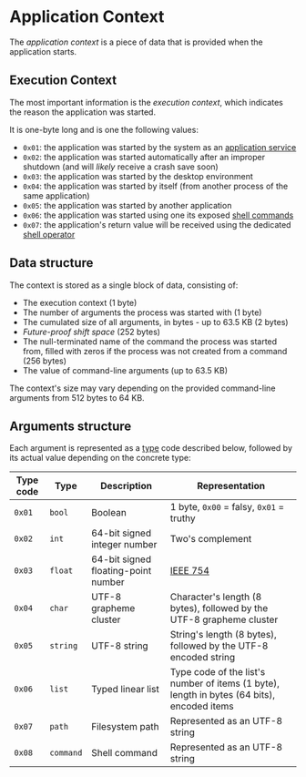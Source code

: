 # Application Context

The _application context_ is a piece of data that is provided when the application starts.

## Execution Context

The most important information is the _execution context_, which indicates the reason the application was started.

It is one-byte long and is one the following values:

* `0x01`: the application was started by the system as an [application service](../../concepts/applications.md#services)
* `0x02`: the application was started automatically after an improper shutdown (and will *likely* receive a crash save soon)
* `0x03`: the application was started by the desktop environment
* `0x04`: the application was started by itself (from another process of the same application)
* `0x05`: the application was started by another application
* `0x06`: the application was started using one its exposed [shell commands](../../concepts/applications.md#commands)
* `0x07`: the application's return value will be received using the dedicated [shell operator](../shell-scripting.md#output-of-a-command)

## Data structure

The context is stored as a single block of data, consisting of:

* The execution context (1 byte)
* The number of arguments the process was started with (1 byte)
* The cumulated size of all arguments, in bytes - up to 63.5 KB (2 bytes)
* _Future-proof shift space_ (252 bytes)
* The null-terminated name of the command the process was started from, filled with zeros if the process was not created from a command (256 bytes)
* The value of command-line arguments (up to 63.5 KB)

The context's size may vary depending on the provided command-line arguments from 512 bytes to 64 KB.

## Arguments structure

Each argument is represented as a [type](../shell-scripting.md#value-types) code described below, followed by its actual value depending on the concrete type:

| Type code | Type      | Description                         | Representation                                                                             |
| --------- | --------- | ----------------------------------- | ------------------------------------------------------------------------------------------ |
| `0x01`    | `bool`    | Boolean                             | 1 byte, `0x00` = falsy, `0x01` = truthy                                                    |
| `0x02`    | `int`     | 64-bit signed integer number        | Two's complement                                                                           |
| `0x03`    | `float`   | 64-bit signed floating-point number | [IEEE 754](https://standards.ieee.org/standard/754-2019.html)                              |
| `0x04`    | `char`    | UTF-8 grapheme cluster              | Character's length (8 bytes), followed by the UTF-8 grapheme cluster                       |
| `0x05`    | `string`  | UTF-8 string                        | String's length (8 bytes), followed by the UTF-8 encoded string                            |
| `0x06`    | `list`    | Typed linear list                   | Type code of the list's number of items (1 byte), length in bytes (64 bits), encoded items |
| `0x07`    | `path`    | Filesystem path                     | Represented as an UTF-8 string                                                             |
| `0x08`    | `command` | Shell command                       | Represented as an UTF-8 string                                                             |
